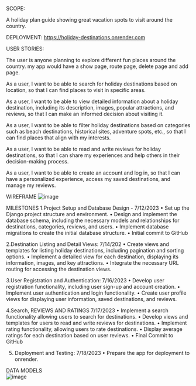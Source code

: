 SCOPE:  

A holiday plan guide showing great vacation spots to visit around the country.

DEPLOYMENT:
https://holiday-destinations.onrender.com

USER STORIES:

The user is anyone planning to explore different fun places around the country.
my app would have a show page, route page, delete page and add page.

As a user, I want to be able to search for holiday destinations based on location, so that I can find places to visit in specific areas.

As a user, I want to be able to view detailed information about a holiday destination, including its description, images, popular attractions, and reviews, so that I can make an informed decision about visiting it.

As a user, I want to be able to filter holiday destinations based on categories such as beach destinations, historical sites, adventure spots, etc., so that I can find places that align with my interests.

As a user, I want to be able to read and write reviews for holiday destinations, so that I can share my experiences and help others in their decision-making process.

As a user, I want to be able to create an account and log in, so that I can have a personalized experience, access my saved destinations, and manage my reviews.

WIREFRAME
![image](https://imgur.com/jqDZm8f)

MILESTONES
1.Project Setup and Database Design -  7/12/2023
•	Set up the Django project structure and environment.
•	Design and implement the database schema, including the necessary models and relationships for destinations, categories, reviews, and users.
•	Implement database migrations to create the initial database structure.
•	Initial commit to GitHub

2.Destination Listing and Detail Views:    7/14/202	
•	Create views and templates for listing holiday destinations, including pagination and sorting options.
•	Implement a detailed view for each destination, displaying its information, images, and key attractions.
•	Integrate the necessary URL routing for accessing the destination views.

3.User Registration and Authentication: 7/16/2023
•	Develop user registration functionality, including user sign-up and account creation.
•	Implement user authentication and login functionality.
•	Create user profile views for displaying user information, saved destinations, and reviews.

4.Search, REVIEWS AND RATINGS  7/17/2023
•	Implement a search functionality allowing users to search for destinations.
•	Develop views and templates for users to read and write reviews for destinations.
•	Implement rating functionality, allowing users to rate destinations.
•	Display average ratings for each destination based on user reviews.
•	Final Commit to GitHub

5. Deployment and Testing: 7/18/2023
•	Prepare the app for deployment to onrender.

DATA MODELS                                            
![image](https://imgur.com/HQWm4fh)

